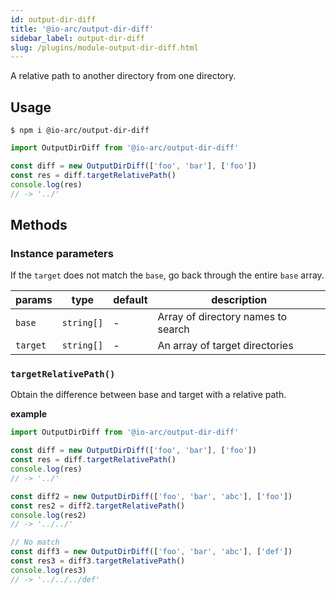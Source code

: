 ```yaml
---
id: output-dir-diff
title: '@io-arc/output-dir-diff'
sidebar_label: output-dir-diff
slug: /plugins/module-output-dir-diff.html
---
```


A relative path to another directory from one directory.

## Usage

```shell
$ npm i @io-arc/output-dir-diff
```

```typescript title="index.ts"
import OutputDirDiff from '@io-arc/output-dir-diff'

const diff = new OutputDirDiff(['foo', 'bar'], ['foo'])
const res = diff.targetRelativePath()
console.log(res)
// -> '../'
```

## Methods

### Instance parameters

If the `target` does not match the `base`, go back through the entire `base` array.

| params   | type       | default | description                        |
| -------- | ---------- | ------- | ---------------------------------- |
| `base`   | `string[]` | \-      | Array of directory names to search |
| `target` | `string[]` | \-      | An array of target directories     |

### `targetRelativePath()`

Obtain the difference between base and target with a relative path.

**example**

```typescript
import OutputDirDiff from '@io-arc/output-dir-diff'

const diff = new OutputDirDiff(['foo', 'bar'], ['foo'])
const res = diff.targetRelativePath()
console.log(res)
// -> '../'

const diff2 = new OutputDirDiff(['foo', 'bar', 'abc'], ['foo'])
const res2 = diff2.targetRelativePath()
console.log(res2)
// -> '../../'

// No match
const diff3 = new OutputDirDiff(['foo', 'bar', 'abc'], ['def'])
const res3 = diff3.targetRelativePath()
console.log(res3)
// -> '../../../def'
```
